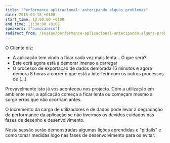 ```yaml
---
title: "Performance aplicacional: antecipando alguns problemas"
date: 2015-04-18 +0100
start_time: 10:00:00 +0100
end_time: 11:30:00 +0100
speakers: ["nunocaneco"]
redirect_from: /sessao/performance-aplicacional-antecipando-alguns-problemas/
---
```

O Cliente diz:

- A aplicação tem vindo a ficar cada vez mais lenta... O que será?
- Este ecrã agora está a demorar imenso a carregar
- O  processo de exportação de dados demorada 15 minutos e agora demora 8  horas a correr o que está a interferir com os outros processos de (...)

Provavelmente isto já vos aconteceu nos projecto. Com a utilização em ambiente real, a aplicação começa a ficar lenta ou começam mesmo a surgir erros que não ocorriam antes.

O incremento da carga de utilizadores e de dados pode levar à degradação da performance da aplicação se não tivermos os devidos cuidados nas fases de desenho e desenvolvimento.

Nesta sessão serão demonstradas algumas lições aprendidas e "pitfalls" e como tomar medidas logo nas fases de desenvolvimento para os evitar.

